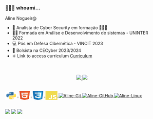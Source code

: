 ### 👩🏻‍💻 whoami...
 Aline Nogueir@  

<div>
  <ul>  
    <li> 🔭 Analista de Cyber Security em formação 👩🏻‍💻 </li>
    <li> 👩‍🎓 Formada em Análise e Desenvolvimento de sistemas - UNINTER 2022</li>
    <li> 💻 Pós em Defesa Cibernética - VINCIT  2023</li>
    <li> 🔭 Bolsista na CECyber 2023/2024</li>
    <li> ✳️ Link to access curriculum <a href="https://alinenog.github.io/" target="_blank">Curriculum</a> </li>
  </ul>  
  </br></br>
</div> 

<div align="center">
  <a href="https://github.com/alinenog">
  <img height="150em" src="https://github-readme-stats.vercel.app/api?username=alinenog&show_icons=true&theme=neon&include_all_commits=false&count_private=true"/>
  <img height="150em" src="https://github-readme-stats.vercel.app/api/top-langs/?username=alinenog&layout=compact&langs_count=7&theme=neon"/>
  </br>
  </br>
</div>
  

 </div>
  <div style="display: inline_block"><br>
  <img align="center" alt="Aline-Python" height="30" width="40" src="https://raw.githubusercontent.com/devicons/devicon/master/icons/python/python-original.svg">
  <img align="center" alt="Aline-HTML" height="30" width="40" src="https://raw.githubusercontent.com/devicons/devicon/master/icons/html5/html5-original.svg">
  <img align="center" alt="Aline-CSS" height="30" width="40" src="https://raw.githubusercontent.com/devicons/devicon/master/icons/css3/css3-original.svg">
  <img align="center" alt="Aline-Js" height="30" width="40"  src="https://raw.githubusercontent.com/devicons/devicon/master/icons/javascript/javascript-plain.svg">
  <img align="center" alt="Aline-Git" height="35" width="40" src="https://cdn.jsdelivr.net/gh/devicons/devicon/icons/git/git-plain.svg">
  <img align="center" alt="Aline-GitHub" height="40" width="40" src="https://cdn.jsdelivr.net/gh/devicons/devicon/icons/github/github-original.svg">
  <img align="center" alt="Aline-Linux" height="35" width="40"  src="https://cdn.jsdelivr.net/gh/devicons/devicon/icons/linux/linux-original.svg">
 </div>
 
 ##
   
<div> 
  <a href="https://www.linkedin.com/in/aline-nogueira-991156138/" target="_blank"><img src="https://img.shields.io/badge/-LinkedIn-%230077B5?style=for-the-badge&logo=linkedin&logoColor=white" target="_blank"></a> 
  <a href = "mailto:alineenogueira269@gmail.com"><img src="https://img.shields.io/badge/ProtonMail-8B89CC?style=for-the-badge&logo=protonmail&logoColor=white" target="_blank"></a>
  <a href="https://discord.gg/Pandora#7820" target="_blank"><img src="https://img.shields.io/badge/Discord-7289DA?style=for-the-badge&logo=discord&logoColor=white" target="_blank"></a> 
 </div>

<!-- 
 <div> 
 ![snake gif](https://github.com/SEU_USUARIO/SEU_REPOSITORIO/blob/output/github-contribution-grid-snake.svg)
 </div>-->
 
